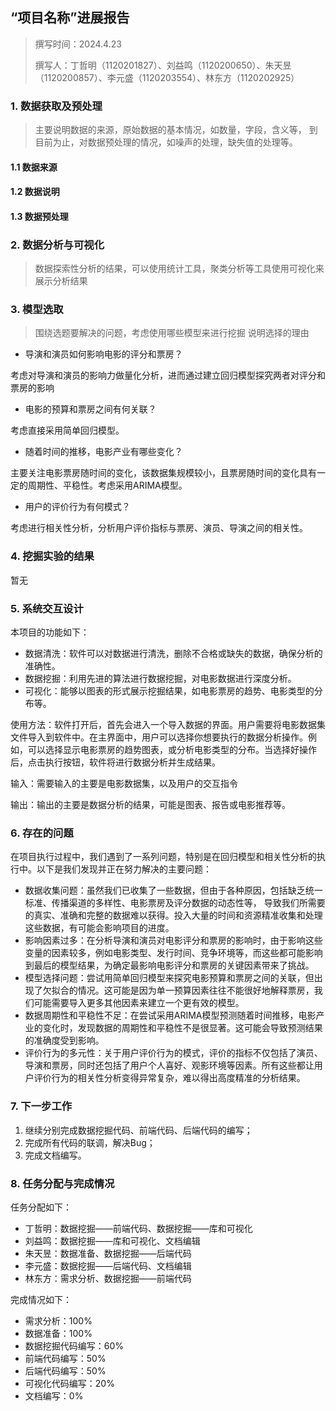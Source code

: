 ## “项目名称”进展报告

> 撰写时间：2024.4.23
>
> 撰写人：丁哲明（1120201827）、刘益鸣（1120200650）、朱天昱（1120200857）、李元盛（1120203554）、林东方（1120202925）

### 1. 数据获取及预处理

> 主要说明数据的来源，原始数据的基本情况，如数量，字段，含义等，
> 到目前为止，对数据预处理的情况，如噪声的处理，缺失值的处理等。

#### 1.1 数据来源

#### 1.2 数据说明

#### 1.3 数据预处理

### 2. 数据分析与可视化

> 数据探索性分析的结果，可以使用统计工具，聚类分析等工具使用可视化来展示分析结果

### 3. 模型选取

> 围绕选题要解决的问题，考虑使用哪些模型来进行挖掘
> 说明选择的理由

- 导演和演员如何影响电影的评分和票房？

考虑对导演和演员的影响力做量化分析，进而通过建立回归模型探究两者对评分和票房的影响

- 电影的预算和票房之间有何关联？

考虑直接采用简单回归模型。

- 随着时间的推移，电影产业有哪些变化？

主要关注电影票房随时间的变化，该数据集规模较小，且票房随时间的变化具有一定的周期性、平稳性。考虑采用ARIMA模型。

- 用户的评价行为有何模式？

考虑进行相关性分析，分析用户评价指标与票房、演员、导演之间的相关性。

### 4. 挖掘实验的结果

暂无

### 5. 系统交互设计

本项目的功能如下：
- 数据清洗：软件可以对数据进行清洗，删除不合格或缺失的数据，确保分析的准确性。
- 数据挖掘：利用先进的算法进行数据挖掘，对电影数据进行深度分析。
- 可视化：能够以图表的形式展示挖掘结果，如电影票房的趋势、电影类型的分布等。

使用方法：软件打开后，首先会进入一个导入数据的界面。用户需要将电影数据集文件导入到软件中。在主界面中，用户可以选择你想要执行的数据分析操作。例如，可以选择显示电影票房的趋势图表，或分析电影类型的分布。当选择好操作后，点击执行按钮，软件将进行数据分析并生成结果。

输入：需要输入的主要是电影数据集，以及用户的交互指令

输出：输出的主要是数据分析的结果，可能是图表、报告或电影推荐等。

### 6. 存在的问题

在项目执行过程中，我们遇到了一系列问题，特别是在回归模型和相关性分析的执行中。以下是我们发现并正在努力解决的主要问题：
- 数据收集问题：虽然我们已收集了一些数据，但由于各种原因，包括缺乏统一标准、传播渠道的多样性、电影票房及评分数据的动态性等， 导致我们所需要的真实、准确和完整的数据难以获得。投入大量的时间和资源精准收集和处理这些数据，有可能会影响项目的进度。
- 影响因素过多：在分析导演和演员对电影评分和票房的影响时，由于影响这些变量的因素较多，例如电影类型、发行时间、竞争环境等，而这些都可能影响到最后的模型结果，为确定最影响电影评分和票房的关键因素带来了挑战。
- 模型选择问题：尝试用简单回归模型来探究电影预算和票房之间的关联，但出现了欠拟合的情况。这可能是因为单一预算因素往往不能很好地解释票房，我们可能需要导入更多其他因素来建立一个更有效的模型。
- 数据周期性和平稳性不足：在尝试采用ARIMA模型预测随着时间推移，电影产业的变化时，发现数据的周期性和平稳性不是很显著。这可能会导致预测结果的准确度受到影响。
- 评价行为的多元性：关于用户评价行为的模式，评价的指标不仅包括了演员、导演和票房，同时还包括了用户个人喜好、观影环境等因素。所有这些都让用户评价行为的相关性分析变得异常复杂，难以得出高度精准的分析结果。

### 7. 下一步工作

1. 继续分别完成数据挖掘代码、前端代码、后端代码的编写；
2. 完成所有代码的联调，解决Bug；
3. 完成文档编写。

### 8. 任务分配与完成情况
任务分配如下：
- 丁哲明：数据挖掘——前端代码、数据挖掘——库和可视化
- 刘益鸣：数据挖掘——库和可视化、文档编辑
- 朱天昱：数据准备、数据挖掘——后端代码
- 李元盛：数据挖掘——后端代码、文档编辑
- 林东方：需求分析、数据挖掘——前端代码

完成情况如下：
- 需求分析：100%
- 数据准备：100%
- 数据挖掘代码编写：60%
- 前端代码编写：50%
- 后端代码编写：50%
- 可视化代码编写：20%
- 文档编写：0%